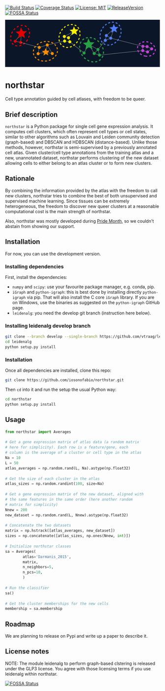 [![Build Status](https://travis-ci.org/iosonofabio/northstar.svg?branch=master)](https://travis-ci.org/iosonofabio/northstar)
[![Coverage Status](https://coveralls.io/repos/github/iosonofabio/northstar/badge.svg?branch=master)](https://coveralls.io/github/iosonofabio/northstar?branch=master)
[![License: MIT](https://img.shields.io/badge/license-MIT-brightgreen.svg)](https://opensource.org/licenses/MIT)
[![ReleaseVersion](https://img.shields.io/pypi/v/northstar.svg)](https://pypi.org/project/northstar/)
[![FOSSA Status](https://app.fossa.io/api/projects/git%2Bgithub.com%2Fiosonofabio%2Fnorthstar.svg?type=shield)](https://app.fossa.io/projects/git%2Bgithub.com%2Fiosonofabio%2Fnorthstar?ref=badge_shield)
<!--
[![Documentation Status](https://readthedocs.org/projects/northstar/badge/?version=master)](https://northstar.readthedocs.io/en/master)
-->

![Logo](logo.png)
# northstar
Cell type annotation guided by cell atlases, with freedom to be queer.

## Brief description
`northstar` is a Python package for single cell gene expression analysis. It computes cell clusters, which often represent cell types or cell states, similar to other
algorithms such as Louvain and Leiden community detection (graph-based) and DBSCAN and HDBSCAN (distance-based). Unlike those methods, however, northstar is
semi-supervised by a previously annotated cell atlas. Given cluster/cell type annotations from the training atlas and a new, unannotated dataset, northstar
performs clustering of the new dataset allowing cells to either belong to an atlas cluster or to form new clusters.

## Rationale
By combining the information provided by the atlas with the freedom to call new clusters, northstar tries to combine the best of both unsupervised and
supervised machine learning. Since tissues can be extremely heterogeneous, the freedom to discover new queer clusters at a reasonable computational cost
is the main strength of northstar.

Also, northstar was mostly developed during [Pride Month](https://en.wikipedia.org/wiki/Gay_pride), so we couldn't abstain from showing our support.

## Installation
For now, you can use the development version.

### Installing dependencies
First, install the dependencies:
- `numpy` and `scipy`: use your favourite package manager, e.g. conda, pip.
- `iGraph` and `python-igraph`: this is best done by installing directly `python-igraph` via pip. That will also install the C core `iGraph` library. If you are on Windows, use the binaries as suggested on the `python-igraph` GitHub page.
- `leidenalg`: you need the develop git branch (instruction here below).

### Installing leidenalg develop branch
```bash
git clone --branch develop --single-branch https://github.com/vtraag/leidenalg.git
cd leidenalg
python setup.py install
```

### Installation
Once all dependencies are installed, clone this repo:
```bash
git clone https://github.com/iosonofabio/northstar.git
```
Then `cd` into it and run the setup the usual Python way:
```bash
cd northstar
python setup.py install
```

## Usage
```python
from northstar import Averages

# Get a gene expression matrix of atlas data (a random matrix
# here for simplicity). Each row is a feature/gene, each
# column is the average of a cluster or cell type in the atlas
Na = 10
L = 50
atlas_averages = np.random.rand(L, Na).astype(np.float32)

# Get the size of each cluster in the atlas
atlas_sizes = np.random.randint(100, size=Na)

# Get a gene expression matrix of the new dataset, aligned with
# the same features in the same order (here another random
# matrix for simplicity)
Nnew = 200
new_dataset = np.random.rand(L, Nnew).astype(np.float32)

# Concatenate the two datasets
matrix = np.hstrack([atlas_averages, new_dataset])
sizes = np.concatenate([atlas_sizes, np.ones(Nnew, int)])

# Initialize northstar classes
sa = Averages(
        atlas='Darmanis_2015',
        matrix,
        n_neighbors=5,
        n_pcs=10,
        )

# Run the classifier
sa()

# Get the cluster memberships for the new cells
membership = sa.membership
```

## Roadmap
We are planning to release on Pypi and write up a paper
to describe it.

## License notes
NOTE: The module leidenalg to perform graph-based clstering is released
under the GLP3 license. You agree with those licensing terms if you use
leidenalg within northstar.


[![FOSSA Status](https://app.fossa.io/api/projects/git%2Bgithub.com%2Fiosonofabio%2Fnorthstar.svg?type=large)](https://app.fossa.io/projects/git%2Bgithub.com%2Fiosonofabio%2Fnorthstar?ref=badge_large)
